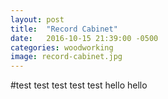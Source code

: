 ```yaml
---
layout: post
title:  "Record Cabinet"
date:   2016-10-15 21:39:00 -0500
categories: woodworking
image: record-cabinet.jpg
---
```

#test
test test test test hello hello
